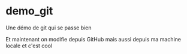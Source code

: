 demo_git
========

Une démo de git qui se passe bien

Et maintenant on modifie depuis GitHub mais aussi depuis ma machine locale et c'est cool
